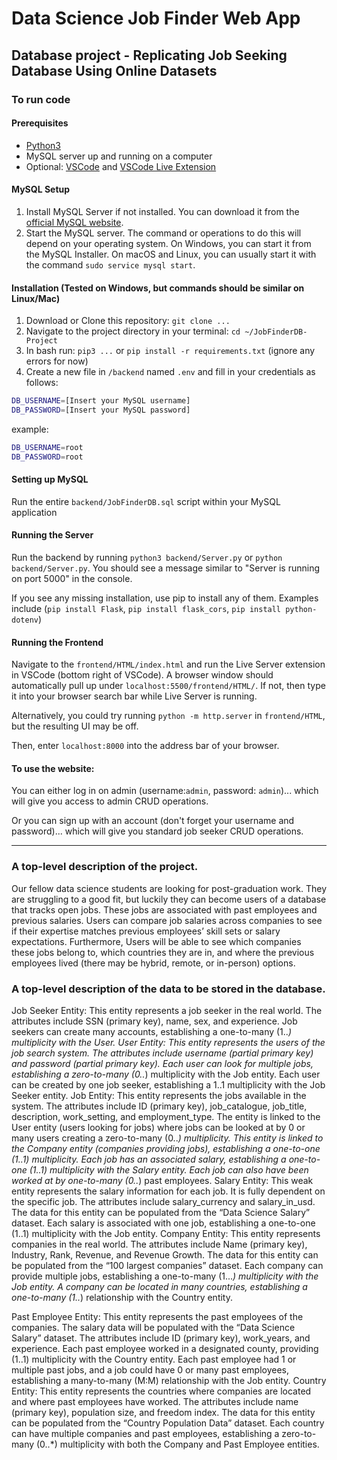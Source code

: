 
# Data Science Job Finder Web App
## Database project - Replicating Job Seeking Database Using Online Datasets

### To run code
#### Prerequisites

- [Python3](https://www.python.org/downloads/)
- MySQL server up and running on a computer
- Optional: [VSCode](https://code.visualstudio.com/download) and [VSCode Live Extension](https://marketplace.visualstudio.com/items?itemName=ritwickdey.LiveServer)

#### MySQL Setup

1. Install MySQL Server if not installed. You can download it from the [official MySQL website](https://dev.mysql.com/downloads/mysql/).
2. Start the MySQL server. The command or operations to do this will depend on your operating system. On Windows, you can start it from the MySQL Installer. On macOS and Linux, you can usually start it with the command `sudo service mysql start`.

#### Installation (Tested on Windows, but commands should be similar on Linux/Mac)

1. Download or Clone this repository: `git clone ...`
2. Navigate to the project directory in your terminal: `cd ~/JobFinderDB-Project`
3. In bash run: `pip3 ...` or `pip install -r requirements.txt` (ignore any errors for now)
4. Create a new file in `/backend` named `.env` and fill in your credentials as follows:

```bash
DB_USERNAME=[Insert your MySQL username]
DB_PASSWORD=[Insert your MySQL password]
```
example:
```bash
DB_USERNAME=root
DB_PASSWORD=root
```

#### Setting up MySQL

Run the entire `backend/JobFinderDB.sql` script within your MySQL application

#### Running the Server

Run the backend by running `python3 backend/Server.py` or `python backend/Server.py`. You should see a message similar to "Server is running on port 5000" in the console.

If you see any missing installation, use pip to install any of them. Examples include (`pip install Flask`, `pip install flask_cors`, `pip install python-dotenv`)

#### Running the Frontend

Navigate to the `frontend/HTML/index.html` and run the Live Server extension in VSCode (bottom right of VSCode). A browser window should automatically pull up under `localhost:5500/frontend/HTML/`. If not, then type it into your browser search bar while Live Server is running.

Alternatively, you could try running `python -m http.server` in `frontend/HTML`, but the resulting UI may be off.

Then, enter `localhost:8000` into the address bar of your browser.


#### To use the website:
You can either log in on admin (username:`admin`, password: `admin`)... which will give you access to admin CRUD operations.

Or you can sign up with an account (don't forget your username and password)... which will give you standard job seeker CRUD operations.


---


### A top-level description of the project.
Our fellow data science students are looking for post-graduation work. They are struggling to a good fit, but luckily they can become users of a database that tracks open jobs. These jobs are associated with past employees and previous salaries. Users can compare job salaries across companies to see if their expertise matches previous employees’ skill sets or salary expectations. Furthermore, Users will be able to see which companies these jobs belong to, which countries they are in, and where the previous employees lived (there may be hybrid, remote, or in-person) options. 


### A top-level description of the data to be stored in the database.
Job Seeker Entity: This entity represents a job seeker in the real world. The attributes include SSN (primary key), name, sex, and experience. Job seekers can create many accounts, establishing a one-to-many (1..*) multiplicity with the User.
User Entity: This entity represents the users of the job search system. The attributes include username (partial primary key) and password (partial primary key). Each user can look for multiple jobs, establishing a zero-to-many (0..*) multiplicity with the Job entity. Each user can be created by one job seeker, establishing a 1..1 multiplicity with the Job Seeker entity.
Job Entity: This entity represents the jobs available in the system. The attributes include ID (primary key), job_catalogue, job_title, description, work_setting, and employment_type. The entity is linked to the User entity (users looking for jobs) where jobs can be looked at by 0 or many users creating a zero-to-many (0..*) multiplicity. This entity is linked to the Company entity (companies providing jobs), establishing a one-to-one (1..1) multiplicity. Each job has an associated salary, establishing a one-to-one (1..1) multiplicity with the Salary entity. Each job can also have been worked at by one-to-many (0..*) past employees.
Salary Entity: This weak entity represents the salary information for each job. It is fully dependent on the specific job. The attributes include salary_currency and salary_in_usd. The data for this entity can be populated from the “Data Science Salary” dataset. Each salary is associated with one job, establishing a one-to-one (1..1) multiplicity with the Job entity.
Company Entity: This entity represents companies in the real world. The attributes include Name (primary key), Industry, Rank, Revenue, and Revenue Growth. The data for this entity can be populated from the “100 largest companies” dataset. Each company can provide multiple jobs, establishing a one-to-many (1...*) multiplicity with the Job entity. A company can be located in many countries, establishing a one-to-many (1..*) relationship with the Country entity.


Past Employee Entity: This entity represents the past employees of the companies. The salary data will be populated with the “Data Science Salary” dataset. The attributes include ID (primary key), work_years, and experience. Each past employee worked in a designated county, providing (1..1) multiplicity with the Country entity. Each past employee had 1 or multiple past jobs, and a job could have 0 or many past employees, establishing a many-to-many (M:M) relationship with the Job entity.
Country Entity: This entity represents the countries where companies are located and where past employees have worked. The attributes include name (primary key), population size, and freedom index. The data for this entity can be populated from the “Country Population Data” dataset. Each country can have multiple companies and past employees, establishing a zero-to-many (0..*) multiplicity with both the Company and Past Employee entities.
